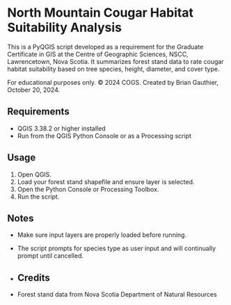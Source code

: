 # North Mountain Cougar Habitat Suitability Analysis

This is a PyQGIS script developed as a requirement for the Graduate Certificate in GIS at the Centre of Geographic Sciences, NSCC, Lawrencetown, Nova Scotia. 
It summarizes forest stand data to rate cougar habitat suitability based on tree species, height, diameter, and cover type.

For educational purposes only.
© 2024 COGS. Created by Brian Gauthier, October 20, 2024.

## Requirements
- QGIS 3.38.2 or higher installed
- Run from the QGIS Python Console or as a Processing script

## Usage
1. Open QGIS.
2. Load your forest stand shapefile and ensure layer is selected.
3. Open the Python Console or Processing Toolbox.
4. Run the script.

## Notes
- Make sure input layers are properly loaded before running.
- The script prompts for species type as user input and will continually prompt until cancelled.

- ## Credits
- Forest stand data from Nova Scotia Department of Natural Resources
